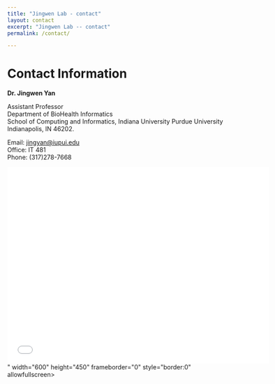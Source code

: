 ```yaml
---
title: "Jingwen Lab - contact"
layout: contact
excerpt: "Jingwen Lab -- contact"
permalink: /contact/

---
```


# Contact Information

**Dr. Jingwen Yan** 

Assistant Professor  
Department of BioHealth Informatics  
School of Computing and Informatics, Indiana University Purdue University Indianapolis, IN 46202. 


Email: jingyan@iupui.edu  
Office: IT 481   
Phone: (317)278-7668   

<iframe src="<iframe src="https://www.google.com/maps/embed?pb=!1m18!1m12!1m3!1d6132.6826089827555!2d-86.17757272318957!3d39.776895313350145!2m3!1f0!2f0!3f0!3m2!1i1024!2i768!4f13.1!3m3!1m2!1s0x886b50b62a230249%3A0x4c6d48e226095245!2sICTC%20Building!5e0!3m2!1sen!2sus!4v1647458267370!5m2!1sen!2sus" width="600" height="450" style="border:0;" allowfullscreen="" loading="lazy"></iframe>" width="600" height="450" frameborder="0" style="border:0" allowfullscreen></iframe>
